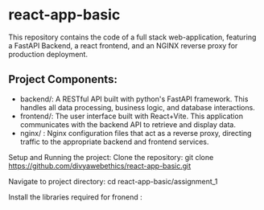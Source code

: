 # react-app-basic

This repository contains the code of a full stack web-application, featuring a FastAPI Backend, a react frontend, and an NGINX reverse proxy for production deployment.

## Project Components:
- backend/: A RESTful API built with python's FastAPI framework. This handles all data processing, business logic, and database interactions.
- frontend/: The user interface built with React+Vite. This application communicates with the backend API to retrieve and display data.
- nginx/ : Nginx configuration files that act as a reverse proxy, directing traffic to the appropriate backend and frontend services.

Setup and Running the project:
Clone the repository: 
git clone https://github.com/divyawebethics/react-app-basic.git

Navigate to project directory:
cd react-app-basic/assignment_1

Install the libraries required for fronend :
